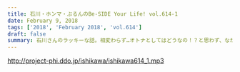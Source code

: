 ```yaml
---
title: 石川・ホンマ・ぶるんのBe-SIDE Your Life! vol.614-1
date: February 9, 2018
tags: ['2018', 'February 2018', 'vol.614']
draft: false
summary: 石川さんのラッキーな話。相変わらず…オトナとしてはどうなの！？と思わず、ながーい目で見て下さい。MIURA
---
```


http://project-phi.ddo.jp/ishikawa/ishikawa614_1.mp3